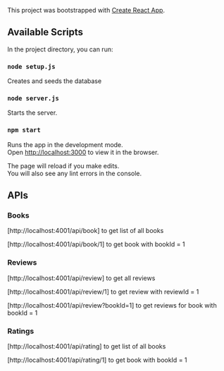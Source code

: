 This project was bootstrapped with [Create React App](https://github.com/facebook/create-react-app).

## Available Scripts

In the project directory, you can run:

### `node setup.js`

Creates and seeds the database


### `node server.js`

Starts the server. <br />


### `npm start`

Runs the app in the development mode.<br />
Open [http://localhost:3000](http://localhost:3000) to view it in the browser.

The page will reload if you make edits.<br />
You will also see any lint errors in the console.


## APIs

### Books
[http://localhost:4001/api/book] to get list of all books

[http://localhost:4001/api/book/1] to get book with bookId = 1

### Reviews
[http://localhost:4001/api/review] to get all reviews

[http://localhost:4001/api/review/1] to get review with reviewId = 1

[http://localhost:4001/api/review?bookId=1] to get reviews for book with bookId = 1

### Ratings
[http://localhost:4001/api/rating] to get list of all books

[http://localhost:4001/api/rating/1] to get book with bookId = 1
